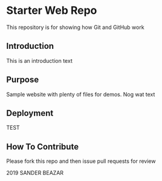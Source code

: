 # Starter Web Repo

This repository is for showing how Git and GitHub work

## Introduction
This is an introduction text

## Purpose

Sample website with plenty of files for demos.
Nog wat text

## Deployment

TEST
## How To Contribute
Please fork this repo and then issue pull requests for review

2019 SANDER BEAZAR